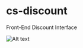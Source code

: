 # cs-discount
Front-End Discount Interface

![Alt text](github.com/sean-codes/cs-discount/blob/master/img/couponform.png?raw=true "coupon form")
